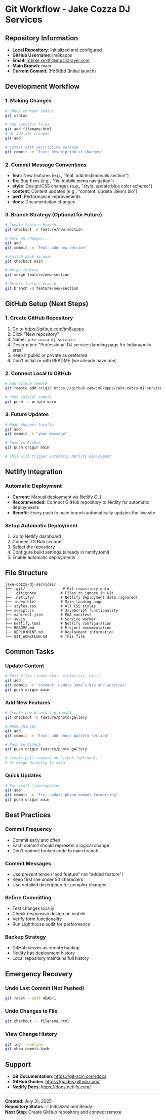 # Git Workflow - Jake Cozza DJ Services

## Repository Information
- **Local Repository**: Initialized and configured
- **GitHub Username**: im8kapps
- **Email**: robbie.smith@musictravel.com
- **Main Branch**: main
- **Current Commit**: 3fd6dbd (Initial launch)

## Development Workflow

### 1. Making Changes
```bash
# Check current status
git status

# Add specific files
git add filename.html
# Or add all changes
git add .

# Commit with descriptive message
git commit -m "feat: description of changes"
```

### 2. Commit Message Conventions
- **feat**: New features (e.g., "feat: add testimonials section")
- **fix**: Bug fixes (e.g., "fix: mobile menu navigation")
- **style**: Design/CSS changes (e.g., "style: update blue color scheme")
- **content**: Content updates (e.g., "content: update Jake's bio")
- **perf**: Performance improvements
- **docs**: Documentation changes

### 3. Branch Strategy (Optional for Future)
```bash
# Create feature branch
git checkout -b feature/new-section

# Work on changes...
git add .
git commit -m "feat: add new section"

# Switch back to main
git checkout main

# Merge feature
git merge feature/new-section

# Delete feature branch
git branch -d feature/new-section
```

## GitHub Setup (Next Steps)

### 1. Create GitHub Repository
1. Go to https://github.com/im8kapps
2. Click "New repository"
3. Name: `jake-cozza-dj-services`
4. Description: "Professional DJ services landing page for Indianapolis area"
5. Keep it public or private as preferred
6. Don't initialize with README (we already have one)

### 2. Connect Local to GitHub
```bash
# Add GitHub remote
git remote add origin https://github.com/im8kapps/jake-cozza-dj-services.git

# Push initial commit
git push -u origin main
```

### 3. Future Updates
```bash
# Make changes locally
git add .
git commit -m "your message"

# Push to GitHub
git push origin main

# This will trigger automatic Netlify deployment
```

## Netlify Integration

### Automatic Deployment
- **Current**: Manual deployment via Netlify CLI
- **Recommended**: Connect GitHub repository to Netlify for automatic deployments
- **Benefit**: Every push to main branch automatically updates the live site

### Setup Automatic Deployment
1. Go to Netlify dashboard
2. Connect GitHub account
3. Select the repository
4. Configure build settings (already in netlify.toml)
5. Enable automatic deployments

## File Structure
```
jake-cozza-dj-services/
├── .git/                 # Git repository data
├── .gitignore           # Files to ignore in Git
├── .netlify/            # Netlify deployment data (ignored)
├── index.html           # Main landing page
├── styles.css           # All CSS styles
├── script.js            # JavaScript functionality
├── manifest.json        # PWA manifest
├── sw.js                # Service worker
├── netlify.toml         # Netlify configuration
├── README.md            # Project documentation
├── DEPLOYMENT.md        # Deployment information
└── GIT_WORKFLOW.md      # This file
```

## Common Tasks

### Update Content
```bash
# Edit files (index.html, styles.css, etc.)
git add .
git commit -m "content: update Jake's bio and services"
git push origin main
```

### Add New Features
```bash
# Create new branch (optional)
git checkout -b feature/photo-gallery

# Make changes
git add .
git commit -m "feat: add photo gallery section"

# Push to GitHub
git push origin feature/photo-gallery

# Create pull request on GitHub (optional)
# Or merge directly to main
```

### Quick Updates
```bash
# For small fixes/updates
git add .
git commit -m "fix: update phone number formatting"
git push origin main
```

## Best Practices

### Commit Frequency
- Commit early and often
- Each commit should represent a logical change
- Don't commit broken code to main branch

### Commit Messages
- Use present tense ("add feature" not "added feature")
- Keep first line under 50 characters
- Use detailed description for complex changes

### Before Committing
- Test changes locally
- Check responsive design on mobile
- Verify form functionality
- Run Lighthouse audit for performance

### Backup Strategy
- GitHub serves as remote backup
- Netlify has deployment history
- Local repository maintains full history

## Emergency Recovery

### Undo Last Commit (Not Pushed)
```bash
git reset --soft HEAD~1
```

### Undo Changes to File
```bash
git checkout -- filename.html
```

### View Change History
```bash
git log --oneline
git show commit-hash
```

## Support
- **Git Documentation**: https://git-scm.com/docs
- **GitHub Guides**: https://guides.github.com/
- **Netlify Docs**: https://docs.netlify.com/

---
**Created**: July 31, 2025  
**Repository Status**: ✅ Initialized and Ready  
**Next Step**: Create GitHub repository and connect remote